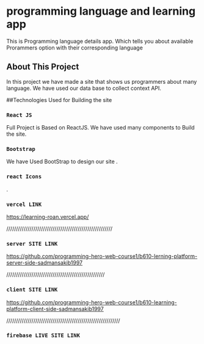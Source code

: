 # programming language and learning app

This is Programming language details app. Which tells you about available Prorammers option with their corresponding language

## About This Project

In this project we have made a site that shows us programmers about many language. We have used our data base to collect context API.

##Technologies Used for Building the site

### `React JS`

Full Project is Based on ReactJS. We have used many components to Build the site.

### `Bootstrap`

We have Used BootStrap to design our site .

### `react Icons`

.

### `vercel LINK`

https://learning-roan.vercel.app/

///////////////////////////////////////////////////////

### `server SITE LINK`

https://github.com/programming-hero-web-course1/b610-lerning-platform-server-side-sadmansakib1997

///////////////////////////////////////////////////

### `client SITE LINK`

https://github.com/programming-hero-web-course1/b610-learning-platform-client-side-sadmansakib1997

///////////////////////////////////////////////////////////

### `firebase LIVE SITE LINK`
